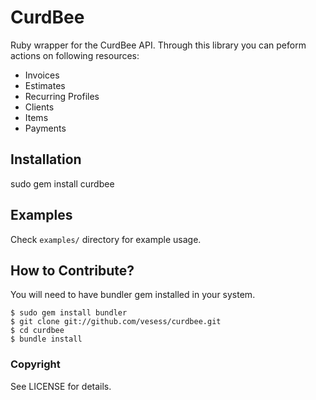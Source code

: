 # CurdBee

Ruby wrapper for the CurdBee API. Through this library you can peform actions on following resources:

* Invoices
* Estimates
* Recurring Profiles
* Clients
* Items
* Payments

## Installation

sudo gem install curdbee
    
## Examples

Check `examples/` directory for example usage.

## How to Contribute? 

You will need to have bundler gem installed in your system.
 
    $ sudo gem install bundler
    $ git clone git://github.com/vesess/curdbee.git
    $ cd curdbee
    $ bundle install
    
### Copyright

See LICENSE for details.
